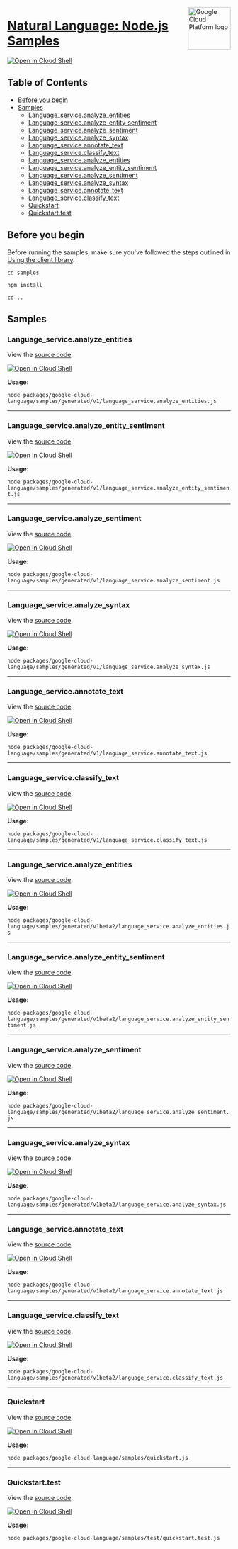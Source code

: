 [//]: # "This README.md file is auto-generated, all changes to this file will be lost."
[//]: # "To regenerate it, use `python -m synthtool`."
<img src="https://avatars2.githubusercontent.com/u/2810941?v=3&s=96" alt="Google Cloud Platform logo" title="Google Cloud Platform" align="right" height="96" width="96"/>

# [Natural Language: Node.js Samples](https://github.com/googleapis/google-cloud-node)

[![Open in Cloud Shell][shell_img]][shell_link]



## Table of Contents

* [Before you begin](#before-you-begin)
* [Samples](#samples)
  * [Language_service.analyze_entities](#language_service.analyze_entities)
  * [Language_service.analyze_entity_sentiment](#language_service.analyze_entity_sentiment)
  * [Language_service.analyze_sentiment](#language_service.analyze_sentiment)
  * [Language_service.analyze_syntax](#language_service.analyze_syntax)
  * [Language_service.annotate_text](#language_service.annotate_text)
  * [Language_service.classify_text](#language_service.classify_text)
  * [Language_service.analyze_entities](#language_service.analyze_entities)
  * [Language_service.analyze_entity_sentiment](#language_service.analyze_entity_sentiment)
  * [Language_service.analyze_sentiment](#language_service.analyze_sentiment)
  * [Language_service.analyze_syntax](#language_service.analyze_syntax)
  * [Language_service.annotate_text](#language_service.annotate_text)
  * [Language_service.classify_text](#language_service.classify_text)
  * [Quickstart](#quickstart)
  * [Quickstart.test](#quickstart.test)

## Before you begin

Before running the samples, make sure you've followed the steps outlined in
[Using the client library](https://github.com/googleapis/google-cloud-node#using-the-client-library).

`cd samples`

`npm install`

`cd ..`

## Samples



### Language_service.analyze_entities

View the [source code](https://github.com/googleapis/google-cloud-node/blob/main/packages/google-cloud-language/samples/generated/v1/language_service.analyze_entities.js).

[![Open in Cloud Shell][shell_img]](https://console.cloud.google.com/cloudshell/open?git_repo=https://github.com/googleapis/google-cloud-node&page=editor&open_in_editor=packages/google-cloud-language/samples/generated/v1/language_service.analyze_entities.js,samples/README.md)

__Usage:__


`node packages/google-cloud-language/samples/generated/v1/language_service.analyze_entities.js`


-----




### Language_service.analyze_entity_sentiment

View the [source code](https://github.com/googleapis/google-cloud-node/blob/main/packages/google-cloud-language/samples/generated/v1/language_service.analyze_entity_sentiment.js).

[![Open in Cloud Shell][shell_img]](https://console.cloud.google.com/cloudshell/open?git_repo=https://github.com/googleapis/google-cloud-node&page=editor&open_in_editor=packages/google-cloud-language/samples/generated/v1/language_service.analyze_entity_sentiment.js,samples/README.md)

__Usage:__


`node packages/google-cloud-language/samples/generated/v1/language_service.analyze_entity_sentiment.js`


-----




### Language_service.analyze_sentiment

View the [source code](https://github.com/googleapis/google-cloud-node/blob/main/packages/google-cloud-language/samples/generated/v1/language_service.analyze_sentiment.js).

[![Open in Cloud Shell][shell_img]](https://console.cloud.google.com/cloudshell/open?git_repo=https://github.com/googleapis/google-cloud-node&page=editor&open_in_editor=packages/google-cloud-language/samples/generated/v1/language_service.analyze_sentiment.js,samples/README.md)

__Usage:__


`node packages/google-cloud-language/samples/generated/v1/language_service.analyze_sentiment.js`


-----




### Language_service.analyze_syntax

View the [source code](https://github.com/googleapis/google-cloud-node/blob/main/packages/google-cloud-language/samples/generated/v1/language_service.analyze_syntax.js).

[![Open in Cloud Shell][shell_img]](https://console.cloud.google.com/cloudshell/open?git_repo=https://github.com/googleapis/google-cloud-node&page=editor&open_in_editor=packages/google-cloud-language/samples/generated/v1/language_service.analyze_syntax.js,samples/README.md)

__Usage:__


`node packages/google-cloud-language/samples/generated/v1/language_service.analyze_syntax.js`


-----




### Language_service.annotate_text

View the [source code](https://github.com/googleapis/google-cloud-node/blob/main/packages/google-cloud-language/samples/generated/v1/language_service.annotate_text.js).

[![Open in Cloud Shell][shell_img]](https://console.cloud.google.com/cloudshell/open?git_repo=https://github.com/googleapis/google-cloud-node&page=editor&open_in_editor=packages/google-cloud-language/samples/generated/v1/language_service.annotate_text.js,samples/README.md)

__Usage:__


`node packages/google-cloud-language/samples/generated/v1/language_service.annotate_text.js`


-----




### Language_service.classify_text

View the [source code](https://github.com/googleapis/google-cloud-node/blob/main/packages/google-cloud-language/samples/generated/v1/language_service.classify_text.js).

[![Open in Cloud Shell][shell_img]](https://console.cloud.google.com/cloudshell/open?git_repo=https://github.com/googleapis/google-cloud-node&page=editor&open_in_editor=packages/google-cloud-language/samples/generated/v1/language_service.classify_text.js,samples/README.md)

__Usage:__


`node packages/google-cloud-language/samples/generated/v1/language_service.classify_text.js`


-----




### Language_service.analyze_entities

View the [source code](https://github.com/googleapis/google-cloud-node/blob/main/packages/google-cloud-language/samples/generated/v1beta2/language_service.analyze_entities.js).

[![Open in Cloud Shell][shell_img]](https://console.cloud.google.com/cloudshell/open?git_repo=https://github.com/googleapis/google-cloud-node&page=editor&open_in_editor=packages/google-cloud-language/samples/generated/v1beta2/language_service.analyze_entities.js,samples/README.md)

__Usage:__


`node packages/google-cloud-language/samples/generated/v1beta2/language_service.analyze_entities.js`


-----




### Language_service.analyze_entity_sentiment

View the [source code](https://github.com/googleapis/google-cloud-node/blob/main/packages/google-cloud-language/samples/generated/v1beta2/language_service.analyze_entity_sentiment.js).

[![Open in Cloud Shell][shell_img]](https://console.cloud.google.com/cloudshell/open?git_repo=https://github.com/googleapis/google-cloud-node&page=editor&open_in_editor=packages/google-cloud-language/samples/generated/v1beta2/language_service.analyze_entity_sentiment.js,samples/README.md)

__Usage:__


`node packages/google-cloud-language/samples/generated/v1beta2/language_service.analyze_entity_sentiment.js`


-----




### Language_service.analyze_sentiment

View the [source code](https://github.com/googleapis/google-cloud-node/blob/main/packages/google-cloud-language/samples/generated/v1beta2/language_service.analyze_sentiment.js).

[![Open in Cloud Shell][shell_img]](https://console.cloud.google.com/cloudshell/open?git_repo=https://github.com/googleapis/google-cloud-node&page=editor&open_in_editor=packages/google-cloud-language/samples/generated/v1beta2/language_service.analyze_sentiment.js,samples/README.md)

__Usage:__


`node packages/google-cloud-language/samples/generated/v1beta2/language_service.analyze_sentiment.js`


-----




### Language_service.analyze_syntax

View the [source code](https://github.com/googleapis/google-cloud-node/blob/main/packages/google-cloud-language/samples/generated/v1beta2/language_service.analyze_syntax.js).

[![Open in Cloud Shell][shell_img]](https://console.cloud.google.com/cloudshell/open?git_repo=https://github.com/googleapis/google-cloud-node&page=editor&open_in_editor=packages/google-cloud-language/samples/generated/v1beta2/language_service.analyze_syntax.js,samples/README.md)

__Usage:__


`node packages/google-cloud-language/samples/generated/v1beta2/language_service.analyze_syntax.js`


-----




### Language_service.annotate_text

View the [source code](https://github.com/googleapis/google-cloud-node/blob/main/packages/google-cloud-language/samples/generated/v1beta2/language_service.annotate_text.js).

[![Open in Cloud Shell][shell_img]](https://console.cloud.google.com/cloudshell/open?git_repo=https://github.com/googleapis/google-cloud-node&page=editor&open_in_editor=packages/google-cloud-language/samples/generated/v1beta2/language_service.annotate_text.js,samples/README.md)

__Usage:__


`node packages/google-cloud-language/samples/generated/v1beta2/language_service.annotate_text.js`


-----




### Language_service.classify_text

View the [source code](https://github.com/googleapis/google-cloud-node/blob/main/packages/google-cloud-language/samples/generated/v1beta2/language_service.classify_text.js).

[![Open in Cloud Shell][shell_img]](https://console.cloud.google.com/cloudshell/open?git_repo=https://github.com/googleapis/google-cloud-node&page=editor&open_in_editor=packages/google-cloud-language/samples/generated/v1beta2/language_service.classify_text.js,samples/README.md)

__Usage:__


`node packages/google-cloud-language/samples/generated/v1beta2/language_service.classify_text.js`


-----




### Quickstart

View the [source code](https://github.com/googleapis/google-cloud-node/blob/main/packages/google-cloud-language/samples/quickstart.js).

[![Open in Cloud Shell][shell_img]](https://console.cloud.google.com/cloudshell/open?git_repo=https://github.com/googleapis/google-cloud-node&page=editor&open_in_editor=packages/google-cloud-language/samples/quickstart.js,samples/README.md)

__Usage:__


`node packages/google-cloud-language/samples/quickstart.js`


-----




### Quickstart.test

View the [source code](https://github.com/googleapis/google-cloud-node/blob/main/packages/google-cloud-language/samples/test/quickstart.test.js).

[![Open in Cloud Shell][shell_img]](https://console.cloud.google.com/cloudshell/open?git_repo=https://github.com/googleapis/google-cloud-node&page=editor&open_in_editor=packages/google-cloud-language/samples/test/quickstart.test.js,samples/README.md)

__Usage:__


`node packages/google-cloud-language/samples/test/quickstart.test.js`






[shell_img]: https://gstatic.com/cloudssh/images/open-btn.png
[shell_link]: https://console.cloud.google.com/cloudshell/open?git_repo=https://github.com/googleapis/google-cloud-node&page=editor&open_in_editor=samples/README.md
[product-docs]: https://cloud.google.com/natural-language/docs/
